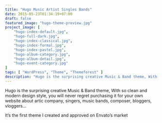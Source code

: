 ```yaml
---
title: "Hugo Music Artist Singles Bands"
date: 2015-05-23T01:34:19+07:00
draft: false
featured_image: "hugo-theme-preview.jpg"
project_image: [
    "hugo-index-default.jpg",
    "hugo-full-dark.jpg",
    "hugo-index-classical.jpg",
    "hugo-index-formal.jpg",
    "hugo-index-pastel.jpg",
    "hugo-album-category.jpg",
    "hugo-album-detail.jpg",
    "hugo-event-category.jpg"
]
tags: [ "WordPress", "Theme", "Themeforest" ]
description: "Hugo is the surprising creative Music & Band theme, With so clean and modern design style, you will never regret purchasing it for your own website about artic company, singers, music bands, composer, bloggers, vloggers…"
---
```


Hugo is the surprising creative Music & Band theme, With so clean and modern design style, you will never regret purchasing it for your own website about artic company, singers, music bands, composer, bloggers, vloggers…

It’s the first theme I created and approved on Envato’s market

